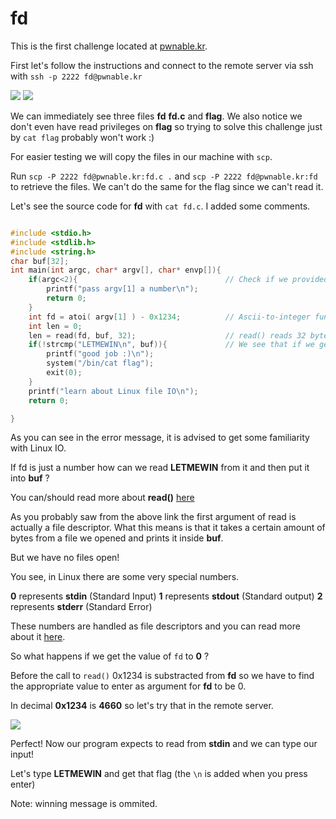# fd 

This is the first challenge located at <a href="http://pwnable.kr/play.php">pwnable.kr</a>.

First let's follow the instructions and connect to the remote server via ssh with `ssh -p 2222 fd@pwnable.kr `

<img src="https://github.com/astasinos/Writeups/blob/master/Binary%20Exploitation%20%26%20Reverse%20Engineering/pwnable.kr/Toddler's%20Bottle/fd/images/first.png">

<img src="https://github.com/astasinos/Writeups/blob/master/Binary%20Exploitation%20%26%20Reverse%20Engineering/pwnable.kr/Toddler's%20Bottle/fd/images/second.png">

We can immediately see three files **fd** **fd.c** and **flag**. We also notice we don't even have read privileges on **flag** so trying to solve this challenge just by `cat flag` probably won't work :)

For easier testing we will copy the files in our machine with `scp`.

Run `scp -P 2222 fd@pwnable.kr:fd.c .` and `scp -P 2222 fd@pwnable.kr:fd` to retrieve the files.
We can't do the same for the flag since we can't read it.

Let's see the source code for **fd** with `cat fd.c`. I added some comments.

```c

#include <stdio.h>
#include <stdlib.h>
#include <string.h>
char buf[32];
int main(int argc, char* argv[], char* envp[]){
	if(argc<2){                                 // Check if we provided an argument
		printf("pass argv[1] a number\n");
		return 0;
	}
	int fd = atoi( argv[1] ) - 0x1234;          // Ascii-to-integer function for our argument and then substarct 0x1234
	int len = 0;
	len = read(fd, buf, 32);                    // read() reads 32 bytes from fd and puts it into buf.
	if(!strcmp("LETMEWIN\n", buf)){             // We see that if we get buf to the value of LETMEWIN we will get the flag.
		printf("good job :)\n");
		system("/bin/cat flag");
		exit(0);
	}
	printf("learn about Linux file IO\n");
	return 0;

}
```

As you can see in the error message, it is advised to get some familiarity with Linux IO.

If fd is just a number how can we read **LETMEWIN** from it and then put it into **buf** ?

You can/should read more about **read()** <a href="http://man7.org/linux/man-pages/man2/read.2.html">here</a>

As you probably saw from the above link the first argument of read is actually a file descriptor. What this means is that it takes a certain amount of bytes from a file we opened and prints it inside **buf**.

But we have no files open!

You see, in Linux there are some very special numbers.

**0** represents **stdin** (Standard Input)
**1** represents **stdout** (Standard output)
**2** represents **stderr** (Standard Error)

These numbers are handled as file descriptors and you can read more about it <a href="https://www.howtogeek.com/435903/what-are-stdin-stdout-and-stderr-on-linux/">here</a>.

So what happens if we get the value of `fd` to **0** ? 

Before the call to `read()` 0x1234 is substracted from **fd** so we have to find the appropriate value to enter as argument for **fd** to be 0.

In decimal **0x1234** is **4660** so let's try that in the remote server.

<img src="https://github.com/astasinos/Writeups/blob/master/Binary%20Exploitation%20%26%20Reverse%20Engineering/pwnable.kr/Toddler's%20Bottle/fd/images/third.png">

Perfect! Now our program expects to read from **stdin** and we can type our input!

Let's type **LETMEWIN** and get that flag (the `\n` is added when you press enter)

Note: winning message is ommited.
